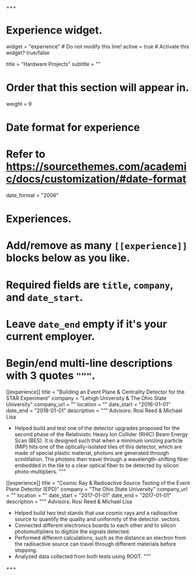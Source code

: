 +++
# Experience widget.
widget = "experience"  # Do not modify this line!
active = true  # Activate this widget? true/false

title = "Hardware Projects"
subtitle = ""

# Order that this section will appear in.
weight = 9

# Date format for experience
#   Refer to https://sourcethemes.com/academic/docs/customization/#date-format
date_format = "2006"

# Experiences.
#   Add/remove as many `[[experience]]` blocks below as you like.
#   Required fields are `title`, `company`, and `date_start`.
#   Leave `date_end` empty if it's your current employer.
#   Begin/end multi-line descriptions with 3 quotes `"""`.
[[experience]]
  title = "Building an Event Plane & Centrality Detector for the STAR Experiment"
  company = "Lehigh University & The Ohio State University"
  company_url = ""
  location = ""
  date_start = "2016-01-01"
  date_end = "2018-01-01"
  description = """
  Advisors: Rosi Reed & Michael Lisa
  
  * Helped build and test one of the detector upgrades proposed for the second phase of the Relativistic Heavy Ion Collider (RHIC) Beam Energy Scan (BES). It is designed such that when a minimum ionizing particle (MIP) hits one of the optically-isolated tiles of this detector, which are made of special plastic material, photons are generated through scintillation. The photons then travel through a wavelength-shifting fiber embedded in the tile to a clear optical fiber to be detected by silicon photo-multipliers.
  """

[[experience]]
  title = "Cosmic Ray & Radioactive Source Testing of the Event Plane Detector (EPD)"
  company = "The Ohio State University"
  company_url = ""
  location = ""
  date_start = "2017-01-01"
  date_end = "2017-01-01"
  description = """
  Advisors: Rosi Reed & Michael Lisa
  
  * Helped build two test stands that use cosmic rays and a radioactive source to quantify the quality and uniformity of the detector. sectors.
  * Connected different electronics boards to each other and to silicon photomultipliers to digitize the signals detected.
  * Performed different calculations, such as the distance an electron from the radioactive source can travel through different materials before stopping.
  * Analyzed data collected from both tests using ROOT.
  """

+++
